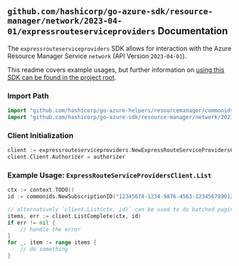 
## `github.com/hashicorp/go-azure-sdk/resource-manager/network/2023-04-01/expressrouteserviceproviders` Documentation

The `expressrouteserviceproviders` SDK allows for interaction with the Azure Resource Manager Service `network` (API Version `2023-04-01`).

This readme covers example usages, but further information on [using this SDK can be found in the project root](https://github.com/hashicorp/go-azure-sdk/tree/main/docs).

### Import Path

```go
import "github.com/hashicorp/go-azure-helpers/resourcemanager/commonids"
import "github.com/hashicorp/go-azure-sdk/resource-manager/network/2023-04-01/expressrouteserviceproviders"
```


### Client Initialization

```go
client := expressrouteserviceproviders.NewExpressRouteServiceProvidersClientWithBaseURI("https://management.azure.com")
client.Client.Authorizer = authorizer
```


### Example Usage: `ExpressRouteServiceProvidersClient.List`

```go
ctx := context.TODO()
id := commonids.NewSubscriptionID("12345678-1234-9876-4563-123456789012")

// alternatively `client.List(ctx, id)` can be used to do batched pagination
items, err := client.ListComplete(ctx, id)
if err != nil {
	// handle the error
}
for _, item := range items {
	// do something
}
```
